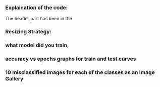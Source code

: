 ### Explaination of the code:
The header part has been in the 
### Resizing Strategy:

### what model did you train,
### accuracy vs epochs graphs for train and test curves
### 10 misclassified images for each of the classes as an Image Gallery

